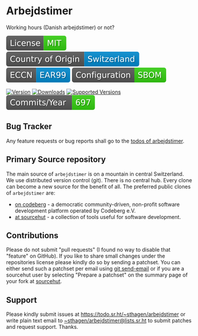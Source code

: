 # Arbejdstimer

Working hours (Danish arbejdstimer) or not?

[![license](badges/license-spdx-mit.svg)](https://git.sr.ht/~sthagen/arbejdstimer/tree/default/item/LICENSE)
[![Country of Origin](badges/country-of-origin-name-switzerland-neutral.svg)](https://git.sr.ht/~sthagen/arbejdstimer/tree/default/item/COUNTRY-OF-ORIGIN)
[![Export Classification Control Number (ECCN)](badges/export-control-classification-number_eccn-ear99-neutral.svg)](https://git.sr.ht/~sthagen/arbejdstimer/tree/default/item/EXPORT-CONTROL-CLASSIFICATION-NUMBER)
[![Configuration](badges/configuration-sbom.svg)](third-party/index.html)

[![Version](https://img.shields.io/pypi/v/arbejdstimer.svg?style=flat)](https://pypi.python.org/pypi/arbejdstimer/)
[![Downloads](https://static.pepy.tech/badge/arbejdstimer/month)](https://pepy.tech/project/arbejdstimer)
[![Supported Versions](https://img.shields.io/pypi/pyversions/arbejdstimer.svg?style=flat)](https://pypi.python.org/pypi/arbejdstimer/)
[![Maintenance Status](docs/badges/commits-per-year.svg)](https://git.sr.ht/~sthagen/arbejdstimer/log)

## Bug Tracker

Any feature requests or bug reports shall go to the [todos of arbejdstimer](https://todo.sr.ht/~sthagen/arbejdstimer).

## Primary Source repository

The main source of `arbejdstimer` is on a mountain in central Switzerland.
We use distributed version control (git).
There is no central hub.
Every clone can become a new source for the benefit of all.
The preferred public clones of `arbejdstimer` are:

* [on codeberg](https://codeberg.org/sthagen/arbejdstimer) - a democratic community-driven, non-profit software development platform operated by Codeberg e.V.
* [at sourcehut](https://git.sr.ht/~sthagen/arbejdstimer) - a collection of tools useful for software development.

## Contributions

Please do not submit "pull requests" (I found no way to disable that "feature" on GitHub).
If you like to share small changes under the repositories license please kindly do so by sending a patchset.
You can either send such a patchset per email using [git send-email](https://git-send-email.io) or 
if you are a sourcehut user by selecting "Prepare a patchset" on the summary page of your fork at [sourcehut](https://git.sr.ht/).

## Support

Please kindly submit issues at <https://todo.sr.ht/~sthagen/arbejdstimer> or write plain text email to <~sthagen/arbejdstimer@lists.sr.ht> to submit patches and request support. Thanks.
